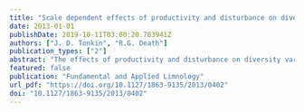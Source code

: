 ```yaml
---
title: "Scale dependent effects of productivity and disturbance on diversity in streams"
date: 2013-01-01
publishDate: 2019-10-11T03:00:20.783941Z
authors: ["J. D. Tonkin", "R.G. Death"]
publication_types: ["2"]
abstract: "The effects of productivity and disturbance on diversity vary widely with the spatial scale at which they are examined. Not only do productivity and disturbance have strong infuences on diversity patterns at local and regional scales but they can affect the way in which communities assemble and in turn alter beta diversity or community dissimilarity. We assessed whether the form of both the productivity- and disturbance-diversity relationships differed between the spatial scale at which they were examined using experimental stream channels in three Hawke's Bay, New Zealand streams. In place of true local and regional richness, we used the proxies within- and between-stream richness, as well as assessing between-stream community dissimilarity (similar to beta diversity). Our results indicate that productivity and disturbance both affect diversity but at individual scales and in different forms. At the within-stream scale, richness was a u shaped function of productivity whereas at the between-stream scale richness increased monotonically with increasing productivity. Community dissimilarity on the other hand, increased monotonically with increasing rate of disturbance. Rather than a greater role of deterministic assembly with increasing disturbance, our results indicate the opposite, but it appears that communities are simply converging on those found in the surrounding streambed with time since disturbance. Specifcally, communities were more similar within individual streams than within disturbance treatments and animals colonizing post-disturbance were simply a subset of taxa present at each site regardless of perceived colonizing ability, rather than a suite of specialist colonizing taxa. These results demonstrate that without a distinction between early and late colonizers, a greater rate of deterministic assembly at high disturbance will not occur."
featured: false
publication: "Fundamental and Applied Limnology"
url_pdf: "https://doi.org/10.1127/1863-9135/2013/0402"
doi: "10.1127/1863-9135/2013/0402"
---
```


